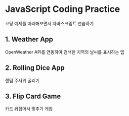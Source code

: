 # JavaScript Coding Practice
코딩 예제를 따라해보면서 자바스크립트 연습하기

## 1. Weather App
OpenWeather API를 연동하여 검색한 지역의 날씨를 표시하는 앱

## 2. Rolling Dice App
랜덤 주사위 굴리기

## 3. Flip Card Game
카드 뒤집어서 맞추기 게임
